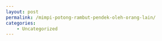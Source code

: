 ```yaml
---
layout: post
permalink: /mimpi-potong-rambut-pendek-oleh-orang-lain/
categories:
    - Uncategorized
---
```


